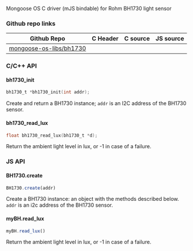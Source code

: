  Mongoose OS C driver (mJS bindable) for Rohm BH1730 light sensor 
### Github repo links
| Github Repo | C Header | C source  | JS source |
| ----------- | -------- | --------  | ----------------- |
| [mongoose-os-libs/bh1730](https://github.com/mongoose-os-libs/bh1730) | &nbsp; | &nbsp;  | &nbsp;         |


### C/С++ API
#### bh1730_init

```c
bh1730_t *bh1730_init(int addr);
```

Create and return a BH1730 instance; `addr` is an I2C address of the BH1730
sensor.
 
#### bh1730_read_lux

```c
float bh1730_read_lux(bh1730_t *d);
```

Return the ambient light level in lux, or -1 in case of a failure.
 

### JS API
#### BH1730.create

```javascript
BH1730.create(addr)
```
Create a BH1730 instance: an object with the methods described below.
`addr` is an i2c address of the BH1730 sensor.
#### myBH.read_lux

```javascript
myBH.read_lux()
```
Return the ambient light level in lux, or -1 in case of a failure.
